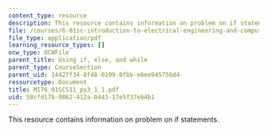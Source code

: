 ```yaml
---
content_type: resource
description: This resource contains information on problem on if statements.
file: /courses/6-01sc-introduction-to-electrical-engineering-and-computer-science-i-spring-2011/58cfd17b9862412a044317e5f37eb4b1_MIT6_01SCS11_py3_1_1.pdf
file_type: application/pdf
learning_resource_types: []
ocw_type: OCWFile
parent_title: Using if, else, and while
parent_type: CourseSection
parent_uid: 14427f34-8f48-0109-8fbb-e6ee945756d4
resourcetype: Document
title: MIT6_01SCS11_py3_1_1.pdf
uid: 58cfd17b-9862-412a-0443-17e5f37eb4b1
---
```

This resource contains information on problem on if statements.

